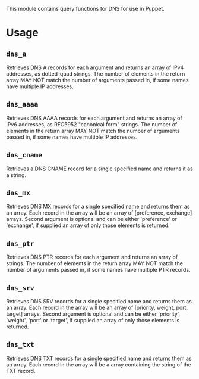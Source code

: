 This module contains query functions for DNS for use in Puppet.

# Usage

## `dns_a`

Retrieves DNS A records for each argument and returns an array of IPv4
addresses, as dotted-quad strings.  The number of elements in the return
array MAY NOT match the number of arguments passed in, if some names have
multiple IP addresses.


## `dns_aaaa`

Retrieves DNS AAAA records for each argument and returns an array of IPv6
addresses, as RFC5952 "canonical form" strings.  The number of elements in
the return array MAY NOT match the number of arguments passed in, if some
names have multiple IP addresses.


## `dns_cname`

Retrieves a DNS CNAME record for a single specified name and returns it as a
string.


## `dns_mx`

Retrieves DNS MX records for a single specified name and returns them as an
array.  Each record in the array will be an array of [preference, exchange]
arrays.  Second argument is optional and can be either 'preference' or
'exchange', if supplied an array of only those elements is returned.


## `dns_ptr`

Retrieves DNS PTR records for each argument and returns an array of strings. 
The number of elements in the return array MAY NOT match the number of
arguments passed in, if some names have multiple PTR records.


## `dns_srv`

Retrieves DNS SRV records for a single specified name and returns them as an
array.  Each record in the array will be an array of [priority, weight,
port, target] arrays.  Second argument is optional and can be either
'priority', 'weight', 'port' or 'target', if supplied an array of only those
elements is returned.


## `dns_txt`

Retrieves DNS TXT records for a single specified name and returns them as an
array.  Each record in the array will be a array containing the string of
the TXT record.
